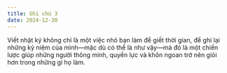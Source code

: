 ```yaml
---
title: Ghi chú 3
date: 2024-12-30 
---
```

Viết nhật ký không chỉ là một việc nhỏ bạn làm để giết thời gian, để ghi lại những kỷ niệm của mình—mặc dù có thể là như vậy—mà đó là một chiến lược giúp những người thông minh, quyền lực và khôn ngoan trở nên giỏi hơn trong những gì họ làm.